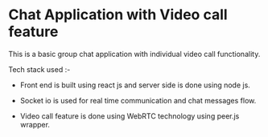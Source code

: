 # Chat Application with Video call feature

This is a basic group chat application with individual video call functionality.

Tech stack used :-

* Front end is built using react js and server side is done using node js.

* Socket io is used for real time communication and chat messages flow.

* Video call feature is done using WebRTC technology using peer.js wrapper.